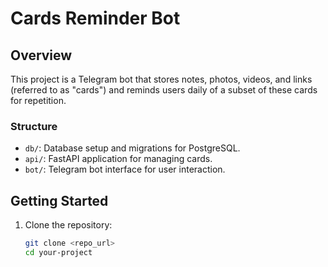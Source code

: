 # Cards Reminder Bot

## Overview
This project is a Telegram bot that stores notes, photos, videos, and links (referred to as "cards") and reminds users daily of a subset of these cards for repetition.

### Structure
- `db/`: Database setup and migrations for PostgreSQL.
- `api/`: FastAPI application for managing cards.
- `bot/`: Telegram bot interface for user interaction.

## Getting Started

1. Clone the repository:
   ```bash
   git clone <repo_url>
   cd your-project
